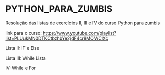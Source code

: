 # PYTHON_PARA_ZUMBIS
Resolução das listas de exercícios II, III e IV do curso Python para zumbis

link para o curso: https://www.youtube.com/playlist?list=PLUukMN0DTKCtbzhbYe2jdF4cr8MOWClXc 

Lista II: IF e Else

Lista III: While Lista 

IV: While e For
